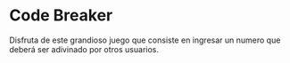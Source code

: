 # Code Breaker

Disfruta de este grandioso juego que consiste en ingresar un numero que deberá ser adivinado por otros usuarios.



